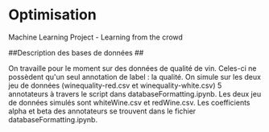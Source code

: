 # Optimisation #

Machine Learning Project - Learning from the crowd


##Description des bases de données ##

On travaille pour le moment sur des données de qualité de vin. Celes-ci ne possèdent qu'un seul annotation de label : la qualité. On simule sur les deux jeu de données (winequality-red.csv et winequality-white.csv) 5 annotateurs à travers le script dans databaseFormatting.ipynb.
Les deux jeu de données simulés sont whiteWine.csv et redWine.csv. Les coefficients alpha et beta des annotateurs se trouvent dans le fichier databaseFormatting.ipynb.